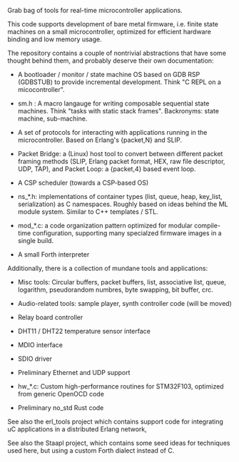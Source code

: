 Grab bag of tools for real-time microcontroller applications. 

This code supports development of bare metal firmware, i.e. finite
state machines on a small microcontroller, optimized for efficient
hardware binding and low memory usage.

The repository contains a couple of nontrivial abstractions that have
some thought behind them, and probably deserve their own
documentation:

- A bootloader / monitor / state machine OS based on GDB RSP (GDBSTUB)
  to provide incremental development.  Think "C REPL on a
  micocontroller".

- sm.h : A macro langauge for writing composable sequential state
  machines.  Think "tasks with static stack frames".  Backronyms:
  state machine, sub-machine.

- A set of protocols for interacting with applications running in the
  microcontroller.  Based on Erlang's {packet,N} and SLIP.
  
- Packet Bridge: a (Linux) host tool to convert between different
  packet framing methods (SLIP, Erlang packet format, HEX, raw file
  descriptor, UDP, TAP), and Packet Loop: a {packet,4} based event
  loop.
  
- A CSP scheduler (towards a CSP-based OS)

- ns_*.h: implementations of container types (list, queue, heap,
  key_list, serialization) as C namespaces.  Roughly based on ideas
  behind the ML module system.  Similar to C++ templates / STL.

- mod_*.c: a code organization pattern optimized for modular
  compile-time configuration, supporting many specialzed firmware
  images in a single build.

- A small Forth interpreter


Additionally, there is a collection of mundane tools and applications:
  
- Misc tools: Circular buffers, packet buffers, list, associative
  list, queue, logarithm, pseudorandom numbres, byte swapping, bit
  buffer, crc.

- Audio-related tools: sample player, synth controller code (will be moved)

- Relay board controller

- DHT11 / DHT22 temperature sensor interface

- MDIO interface

- SDIO driver

- Preliminary Ethernet and UDP support

- hw_*.c: Custom high-performance routines for STM32F103, optimized
  from generic OpenOCD code
  
- Preliminary no_std Rust code



See also the erl_tools project which contains support code for
integrating uC applications in a distributed Erlang network,
  
See also the Staapl project, which contains some seed ideas for
techniques used here, but using a custom Forth dialect instead of C.



